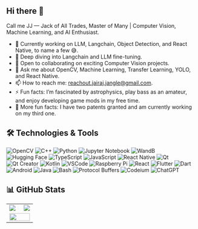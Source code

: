 ## Hi there 👋
Call me JJ — Jack of All Trades, Master of Many | Computer Vision, Machine Learning, and AI Enthusiast.

- 🔭 Currently working on LLM, Langchain, Object Detection, and React Native, to name a few 😅.
- 🌱 Deep diving into Langchain and LLM fine-tuning.
- 👯 Open to collaborating on exciting Computer Vision projects.
- 💬 Ask me about OpenCV, Machine Learning, Transfer Learning, YOLO, and React Native.
- 📫 How to reach me: reachout.jairaj.jangle@gmail.com.
- ⚡ Fun facts: I’m fascinated by astrophysics, play bass as an amateur, and enjoy developing game mods in my free time.
- 🚀 More fun facts: I have two patents granted and am currently working on my third one.

## 🛠️ Technologies & Tools
![OpenCV](https://img.shields.io/badge/OpenCV-5C3EE8?logo=opencv&logoColor=white&style=for-the-badge)
![C++](https://img.shields.io/badge/C++-00599C?logo=cplusplus&logoColor=white&style=for-the-badge)
![Python](https://img.shields.io/badge/Python-3776AB?logo=python&logoColor=white&style=for-the-badge)
![Jupyter Notebook](https://img.shields.io/badge/Jupyter%20Notebook-F37626?logo=jupyter&logoColor=white&style=for-the-badge)
![WandB](https://img.shields.io/badge/WandB-FFBE00?logo=weightsandbiases&logoColor=black&style=for-the-badge)
![Hugging Face](https://img.shields.io/badge/Hugging%20Face-FFD21F?logo=huggingface&logoColor=black&style=for-the-badge)
![TypeScript](https://img.shields.io/badge/TypeScript-3178C6?logo=typescript&logoColor=white&style=for-the-badge)
![JavaScript](https://img.shields.io/badge/JavaScript-F7DF1E?logo=javascript&logoColor=black&style=for-the-badge)
![React Native](https://img.shields.io/badge/React%20Native-20232A?logo=react&logoColor=61DAFB&style=for-the-badge)
![Qt](https://img.shields.io/badge/Qt-41CD52?logo=qt&logoColor=white&style=for-the-badge)
![Qt Creator](https://img.shields.io/badge/Qt%20Creator-41CD52?logo=qt&logoColor=white&style=for-the-badge)
![Kotlin](https://img.shields.io/badge/Kotlin-7F52FF?logo=kotlin&logoColor=white&style=for-the-badge)
![VSCode](https://img.shields.io/badge/VS%20Code-0078D4?logo=visual-studio-code&logoColor=white&style=for-the-badge)
![Raspberry Pi](https://img.shields.io/badge/Raspberry%20Pi-A22846?logo=raspberry-pi&logoColor=white&style=for-the-badge)
![React](https://img.shields.io/badge/React-20232A?logo=react&logoColor=61DAFB&style=for-the-badge)
![Flutter](https://img.shields.io/badge/Flutter-02569B?logo=flutter&logoColor=white&style=for-the-badge)
![Dart](https://img.shields.io/badge/Dart-0175C2?logo=dart&logoColor=white&style=for-the-badge)
![Android](https://img.shields.io/badge/Android-3DDC84?logo=android&logoColor=white&style=for-the-badge)
![Java](https://img.shields.io/badge/Java-007396?logo=java&logoColor=white&style=for-the-badge)
![Bash](https://img.shields.io/badge/Bash-4EAA25?logo=gnubash&logoColor=white&style=for-the-badge)
![Protocol Buffers](https://img.shields.io/badge/Protocol%20Buffers-336691?logo=google&logoColor=white&style=for-the-badge)
![Codeium](https://img.shields.io/badge/Codeium-5B37F2?logo=codeium&logoColor=white&style=for-the-badge)
![ChatGPT](https://img.shields.io/badge/ChatGPT-00A67E?logo=openai&logoColor=white&style=for-the-badge)

## 📊 GitHub Stats
<div align="center">

  <table style="border: none;">
    <tr>
      <td>
        <img align="left" src="https://github-readme-stats.vercel.app/api?username=JairajJangle&theme=highcontrast&show_icons=true&hide_border=true&count_private=true" />
      </td>
      <td>
        <img align="right" src="https://github-readme-stats.vercel.app/api/top-langs/?username=JairajJangle&theme=highcontrast&show_icons=true&hide_border=true&layout=compact" />
      </td>
    </tr>
    <tr>
      <td colspan="2" align="center">
        <img src="https://github-readme-streak-stats.herokuapp.com/?user=JairajJangle&theme=highcontrast&hide_border=true" width="100%" />
      </td>
    </tr>
  </table>

</div>

<!--
**JairajJangle/JairajJangle** is a ✨ _special_ ✨ repository because its `README.md` (this file) appears on your GitHub profile.

Here are some ideas to get you started:

- 🔭 I’m currently working on ...
- 🌱 I’m currently learning ...
- 👯 I’m looking to collaborate on ...
- 🤔 I’m looking for help with ...
- 💬 Ask me about ...
- 📫 How to reach me: ...
- 😄 Pronouns: ...
- ⚡ Fun fact: ...
-->
